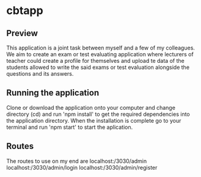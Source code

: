 # cbtapp

## Preview
This application is a joint task between myself and a few of my colleagues. We aim to create an exam or test evaluating application where lecturers of teacher could create a profile for themselves and upload te data of the students allowed to write the said exams or test evaluation alongside the questions and its answers. 

## Running the application
Clone or download the application onto your computer and change directory (cd) and run 'npm install' to get the required dependencies into the application directory. When the installation is complete go to your terminal and run 'npm start' to start the aplication.

## Routes
 The routes to use on my end are
 localhost:/3030/admin
 localhost:/3030/admin/login
 localhost:/3030/admin/register
